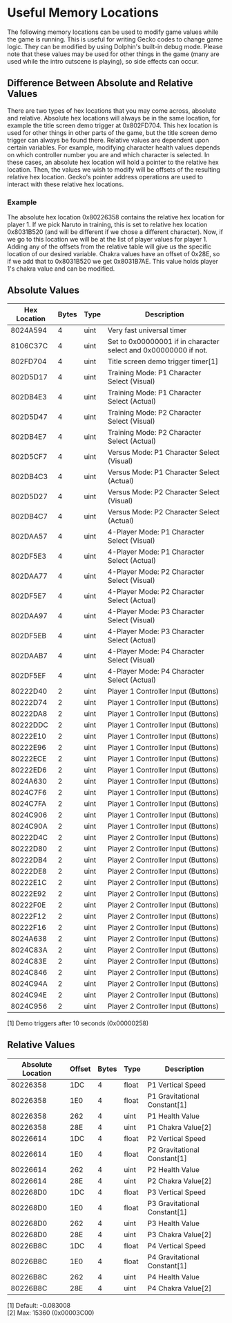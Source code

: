 # Useful Memory Locations

The following memory locations can be used to modify game values while the game is running. This is useful for writing Gecko codes to change game logic. They can be modified by using Dolphin's built-in debug mode. Please note that these values may be used for other things in the game (many are used while the intro cutscene is playing), so side effects can occur.

## Difference Between Absolute and Relative Values

There are two types of hex locations that you may come across, absolute and relative. Absolute hex locations will always be in the same location, for example the title screen demo trigger at 0x802FD704. This hex location is used for other things in other parts of the game, but the title screen demo trigger can always be found there. Relative values are dependent upon certain variables. For example, modifying character health values depends on which controller number you are and which character is selected. In these cases, an absolute hex location will hold a pointer to the relative hex location. Then, the values we wish to modify will be offsets of the resulting relative hex location. Gecko's pointer address operations are used to interact with these relative hex locations. 

### Example

The absolute hex location 0x80226358 contains the relative hex location for player 1. If we pick Naruto in training, this is set to relative hex location 0x8031B520 (and will be different if we chose a different character). Now, if we go to this location we will be at the list of player values for player 1. Adding any of the offsets from the relative table will give us the specific location of our desired variable. Chakra values have an offset of 0x28E, so if we add that to 0x8031B520 we get 0x8031B7AE. This value holds player 1's chakra value and can be modified.

## Absolute Values

| Hex Location |  Bytes |   Type  |  Description                                                                               | 
|--------------|--------|---------|--------------------------------------------------------------------------------------------| 
| 8024A594     |  4     |  uint   |  Very fast universal timer                                                                 | 
| 8106C37C     |  4     |  uint   |  Set to 0x00000001 if in character select and 0x00000000 if not.                           | 
| 802FD704     |  4     |  uint   |  Title screen demo trigger timer[1]                                                        | 
| 802D5D17     |  4     |  uint   |  Training Mode: P1 Character Select (Visual)                                               | 
| 802DB4E3     |  4     |  uint   |  Training Mode: P1 Character Select (Actual)                                               | 
| 802D5D47     |  4     |  uint   |  Training Mode: P2 Character Select (Visual)                                               | 
| 802DB4E7     |  4     |  uint   |  Training Mode: P2 Character Select (Actual)                                               | 
| 802D5CF7     |  4     |  uint   |  Versus Mode: P1 Character Select (Visual)                                                 | 
| 802DB4C3     |  4     |  uint   |  Versus Mode: P1 Character Select (Actual)                                                 | 
| 802D5D27     |  4     |  uint   |  Versus Mode: P2 Character Select (Visual)                                                 | 
| 802DB4C7     |  4     |  uint   |  Versus Mode: P2 Character Select (Actual)                                                 | 
| 802DAA57     |  4     |  uint   |  4-Player Mode: P1 Character Select (Visual)                                               | 
| 802DF5E3     |  4     |  uint   |  4-Player Mode: P1 Character Select (Actual)                                               | 
| 802DAA77     |  4     |  uint   |  4-Player Mode: P2 Character Select (Visual)                                               | 
| 802DF5E7     |  4     |  uint   |  4-Player Mode: P2 Character Select (Actual)                                               | 
| 802DAA97     |  4     |  uint   |  4-Player Mode: P3 Character Select (Visual)                                               | 
| 802DF5EB     |  4     |  uint   |  4-Player Mode: P3 Character Select (Actual)                                               | 
| 802DAAB7     |  4     |  uint   |  4-Player Mode: P4 Character Select (Visual)                                               | 
| 802DF5EF     |  4     |  uint   |  4-Player Mode: P4 Character Select (Actual)                                               | 
| 80222D40     |  2     |  uint   |  Player 1 Controller Input (Buttons)                                                       | 
| 80222D74     |  2     |  uint   |  Player 1 Controller Input (Buttons)                                                       | 
| 80222DA8     |  2     |  uint   |  Player 1 Controller Input (Buttons)                                                       | 
| 80222DDC     |  2     |  uint   |  Player 1 Controller Input (Buttons)                                                       | 
| 80222E10     |  2     |  uint   |  Player 1 Controller Input (Buttons)                                                       | 
| 80222E96     |  2     |  uint   |  Player 1 Controller Input (Buttons)                                                       | 
| 80222ECE     |  2     |  uint   |  Player 1 Controller Input (Buttons)                                                       | 
| 80222ED6     |  2     |  uint   |  Player 1 Controller Input (Buttons)                                                       | 
| 8024A630     |  2     |  uint   |  Player 1 Controller Input (Buttons)                                                       | 
| 8024C7F6     |  2     |  uint   |  Player 1 Controller Input (Buttons)                                                       | 
| 8024C7FA     |  2     |  uint   |  Player 1 Controller Input (Buttons)                                                       | 
| 8024C906     |  2     |  uint   |  Player 1 Controller Input (Buttons)                                                       | 
| 8024C90A     |  2     |  uint   |  Player 1 Controller Input (Buttons)                                                       | 
| 80222D4C     |  2     |  uint   |  Player 2 Controller Input (Buttons)                                                       | 
| 80222D80     |  2     |  uint   |  Player 2 Controller Input (Buttons)                                                       | 
| 80222DB4     |  2     |  uint   |  Player 2 Controller Input (Buttons)                                                       | 
| 80222DE8     |  2     |  uint   |  Player 2 Controller Input (Buttons)                                                       | 
| 80222E1C     |  2     |  uint   |  Player 2 Controller Input (Buttons)                                                       | 
| 80222E92     |  2     |  uint   |  Player 2 Controller Input (Buttons)                                                       | 
| 80222F0E     |  2     |  uint   |  Player 2 Controller Input (Buttons)                                                       | 
| 80222F12     |  2     |  uint   |  Player 2 Controller Input (Buttons)                                                       | 
| 80222F16     |  2     |  uint   |  Player 2 Controller Input (Buttons)                                                       | 
| 8024A638     |  2     |  uint   |  Player 2 Controller Input (Buttons)                                                       | 
| 8024C83A     |  2     |  uint   |  Player 2 Controller Input (Buttons)                                                       | 
| 8024C83E     |  2     |  uint   |  Player 2 Controller Input (Buttons)                                                       | 
| 8024C846     |  2     |  uint   |  Player 2 Controller Input (Buttons)                                                       | 
| 8024C94A     |  2     |  uint   |  Player 2 Controller Input (Buttons)                                                       | 
| 8024C94E     |  2     |  uint   |  Player 2 Controller Input (Buttons)                                                       | 
| 8024C956     |  2     |  uint   |  Player 2 Controller Input (Buttons)                                                       | 

[1] Demo triggers after 10 seconds (0x00000258)

## Relative Values

| Absolute Location |  Offset |  Bytes |  Type  |  Description                                    | 
|-------------------|---------|--------|--------|-------------------------------------------------| 
| 80226358          |  1DC    |  4     |  float |  P1 Vertical Speed                              | 
| 80226358          |  1E0    |  4     |  float |  P1 Gravitational Constant[1]                   | 
| 80226358          |  262    |  4     |  uint  |  P1 Health Value                                | 
| 80226358          |  28E    |  4     |  uint  |  P1 Chakra Value[2]                             | 
| 80226614          |  1DC    |  4     |  float |  P2 Vertical Speed                              | 
| 80226614          |  1E0    |  4     |  float |  P2 Gravitational Constant[1]                   | 
| 80226614          |  262    |  4     |  uint  |  P2 Health Value                                | 
| 80226614          |  28E    |  4     |  uint  |  P2 Chakra Value[2]                             | 
| 802268D0          |  1DC    |  4     |  float |  P3 Vertical Speed                              | 
| 802268D0          |  1E0    |  4     |  float |  P3 Gravitational Constant[1]                   | 
| 802268D0          |  262    |  4     |  uint  |  P3 Health Value                                | 
| 802268D0          |  28E    |  4     |  uint  |  P3 Chakra Value[2]                             | 
| 80226B8C          |  1DC    |  4     |  float |  P4 Vertical Speed                              | 
| 80226B8C          |  1E0    |  4     |  float |  P4 Gravitational Constant[1]                   | 
| 80226B8C          |  262    |  4     |  uint  |  P4 Health Value                                | 
| 80226B8C          |  28E    |  4     |  uint  |  P4 Chakra Value[2]                             | 

[1] Default: -0.083008  
[2] Max: 15360 (0x00003C00)

